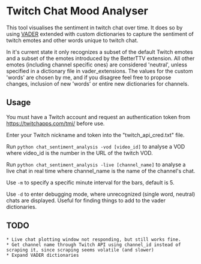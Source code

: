 # Twitch Chat Mood Analyser

This tool visualises the sentiment in twitch chat over time.
It does so by using [VADER](https://github.com/cjhutto/vaderSentiment) extended with custom dictionaries to capture the sentiment of twitch emotes and other words unique to twitch chat.

In it's current state it only recognizes a subset of the default Twitch emotes and a subset of the emotes introduced by the BetterTTV extension.
All other emotes (including channel specific ones) are considered 'neutral', unless specified in a dictionary file in vader_extensions.
The values for the custom 'words' are chosen by me, and if you disagree feel free to propose changes, inclusion of new 'words' or entire new dictionaries for channels.

## Usage

You must have a Twitch account and request an authentication token from https://twitchapps.com/tmi/ before use. 

Enter your Twitch nickname and token into the "twitch_api_cred.txt" file.

Run `python chat_sentiment_analysis -vod [video_id]` to analyse a VOD where video_id is the number in the URL of the twitch VOD.

Run `python chat_sentiment_analysis -live [channel_name]` to analyse a live chat in real time where channel_name is the name of the channel's chat.

Use `-m` to specify a specific minute interval for the bars, default is 5.

Use `-d` to enter debugging mode, where unrecognized (single word, neutral) chats are displayed. Useful for finding things to add to the vader dictionaries. 

## TODO

    * Live chat plotting window not responding, but still works fine. 
    * Get channel name through Twitch API using channel_id instead of scraping it, since scraping seems volatile (and slower)
    * Expand VADER dictionaries
